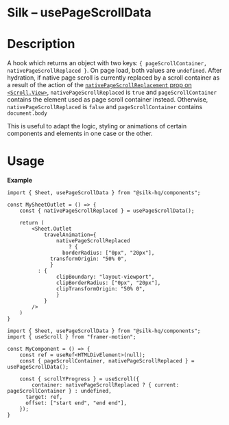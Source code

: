 # Silk – usePageScrollData

# Description

A hook which returns an object with two keys: `{ pageScrollContainer, nativePageScrollReplaced }`. On page load, both values are `undefined`. After hydration, if native page scroll is currently replaced by a scroll container as a result of the action of the [`nativePageScrollReplacement` prop on `<Scroll.View>`](Silk%20%E2%80%93%20Scroll.md), `nativePageScrollReplaced` is `true` and `pageScrollContainer` contains the element used as page scroll container instead. Otherwise, `nativePageScrollReplaced` is `false` and `pageScrollContainer` contains `document.body`

This is useful to adapt the logic, styling or animations of certain components and elements in one case or the other.

# Usage

**Example**

```tsx
import { Sheet, usePageScrollData } from "@silk-hq/components";

const MySheetOutlet = () => {
	const { nativePageScrollReplaced } = usePageScrollData();
	
	return (
		<Sheet.Outlet
			travelAnimation={
				nativePageScrollReplaced
					? {
		          borderRadius: ["0px", "20px"],
              transformOrigin: "50% 0",
	          }
          : {
	            clipBoundary: "layout-viewport",
	            clipBorderRadius: ["0px", "20px"],
	            clipTransformOrigin: "50% 0",
		        }
			}
		/>
	)
}
```

```tsx
import { Sheet, usePageScrollData } from "@silk-hq/components";
import { useScroll } from "framer-motion";

const MyComponent = () => {
	const ref = useRef<HTMLDivElement>(null);
	const { pageScrollContainer, nativePageScrollReplaced } = usePageScrollData();

	const { scrollYProgress } = useScroll({
		container: nativePageScrollReplaced ? { current: pageScrollContainer } : undefined,
	  target: ref,
	  offset: ["start end", "end end"],
	});
}
```